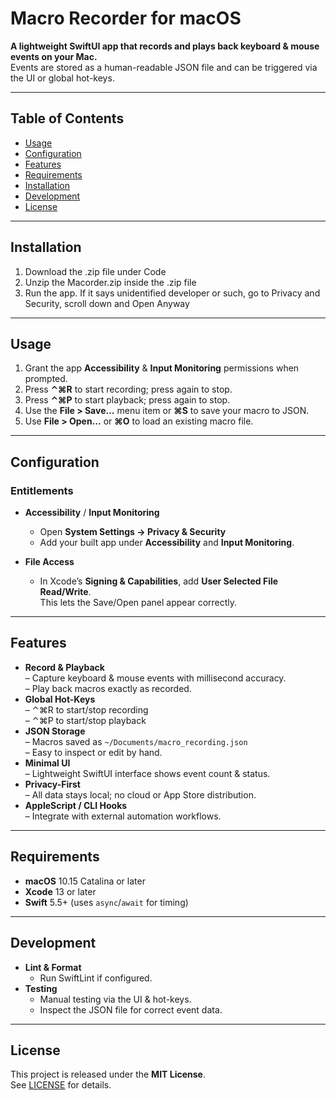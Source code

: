 # Macro Recorder for macOS

**A lightweight SwiftUI app that records and plays back keyboard & mouse events on your Mac.**  
Events are stored as a human-readable JSON file and can be triggered via the UI or global hot-keys.

---

## Table of Contents

- [Usage](#usage)  
- [Configuration](#configuration)  
- [Features](#features)  
- [Requirements](#requirements)  
- [Installation](#installation)  
- [Development](#development)  
- [License](#license)  

---

## Installation

1. Download the .zip file under Code
2. Unzip the Macorder.zip inside the .zip file
3. Run the app. If it says unidentified developer or such, go to Privacy and Security, scroll down and Open Anyway

---

## Usage

1. Grant the app **Accessibility** & **Input Monitoring** permissions when prompted.  
2. Press **⌃⌘R** to start recording; press again to stop.  
3. Press **⌃⌘P** to start playback; press again to stop.  
4. Use the **File > Save…** menu item or **⌘S** to save your macro to JSON.  
5. Use **File > Open…** or **⌘O** to load an existing macro file.  

---

## Configuration

### Entitlements

- **Accessibility** / **Input Monitoring**  
  - Open **System Settings → Privacy & Security**  
  - Add your built app under **Accessibility** and **Input Monitoring**.

- **File Access**  
  - In Xcode’s **Signing & Capabilities**, add **User Selected File Read/Write**.  
    This lets the Save/Open panel appear correctly.

---

## Features

- **Record & Playback**  
  – Capture keyboard & mouse events with millisecond accuracy.  
  – Play back macros exactly as recorded.  
- **Global Hot-Keys**  
  – ⌃⌘R to start/stop recording  
  – ⌃⌘P to start/stop playback  
- **JSON Storage**  
  – Macros saved as `~/Documents/macro_recording.json`  
  – Easy to inspect or edit by hand.  
- **Minimal UI**  
  – Lightweight SwiftUI interface shows event count & status.  
- **Privacy-First**  
  – All data stays local; no cloud or App Store distribution.  
- **AppleScript / CLI Hooks**  
  – Integrate with external automation workflows.  

---

## Requirements

- **macOS** 10.15 Catalina or later  
- **Xcode** 13 or later  
- **Swift** 5.5+ (uses `async`/`await` for timing)  

---

## Development

- **Lint & Format**  
  - Run SwiftLint if configured.  
- **Testing**  
  - Manual testing via the UI & hot-keys.  
  - Inspect the JSON file for correct event data.  

---

## License

This project is released under the **MIT License**.  
See [LICENSE](./LICENSE) for details.  

